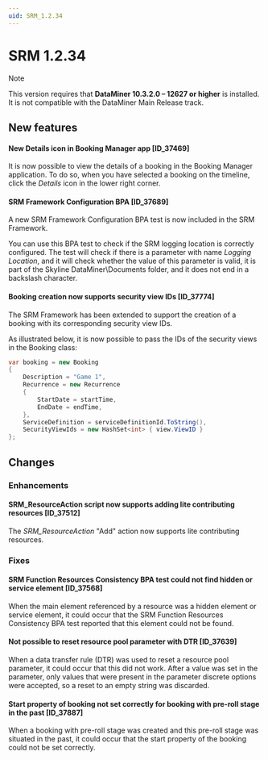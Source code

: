 ```yaml
---
uid: SRM_1.2.34
---
```


# SRM 1.2.34

> [!NOTE]
> This version requires that **DataMiner 10.3.2.0 – 12627 or higher** is installed. It is not compatible with the DataMiner Main Release track.

## New features

#### New Details icon in Booking Manager app [ID_37469]

It is now possible to view the details of a booking in the Booking Manager application. To do so, when you have selected a booking on the timeline, click the *Details* icon in the lower right corner.

#### SRM Framework Configuration BPA [ID_37689]

A new SRM Framework Configuration BPA test is now included in the SRM Framework.

You can use this BPA test to check if the SRM logging location is correctly configured. The test will check if there is a parameter with name *Logging Location*, and it will check whether the value of this parameter is valid, it is part of the Skyline DataMiner\\Documents folder, and it does not end in a backslash character.

#### Booking creation now supports security view IDs [ID_37774]

​The SRM Framework has been extended to support the creation of a booking with its corresponding security view IDs.

As illustrated below, it is now possible to pass the IDs of the security views in the Booking class:

```csharp
var booking = new Booking
{
    Description = "Game 1",
    Recurrence = new Recurrence
    {
        StartDate = startTime,
        EndDate = endTime,
    },
    ServiceDefinition = serviceDefinitionId.ToString(),
    SecurityViewIds = new HashSet<int> { view.ViewID }
};
```

## Changes

### Enhancements

#### SRM_ResourceAction script now supports adding lite contributing resources [ID_37512]

The *SRM_ResourceAction* "Add" action now supports lite contributing resources.

### Fixes

#### SRM Function Resources Consistency BPA test could not find hidden or service element [ID_37568]

When the main element referenced by a resource was a hidden element or service element, it could occur that the SRM Function Resources Consistency BPA test reported that this element could not be found.

#### Not possible to reset resource pool parameter with DTR [ID_37639]

When a data transfer rule (DTR) was used to reset a resource pool parameter, it could occur that this did not work. After a value was set in the parameter, only values that were present in the parameter discrete options were accepted, so a reset to an empty string was discarded.

#### Start property of booking not set correctly for booking with pre-roll stage in the past [ID_37887]

When a booking with pre-roll stage was created and this pre-roll stage was situated in the past, it could occur that the start property of the booking could not be set correctly.
